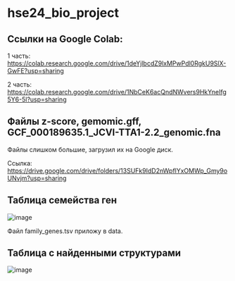 # hse24_bio_project

## Ссылки на Google Colab:

1 часть: https://colab.research.google.com/drive/1deYjlbcdZ9lxMPwPdl0RgkU9SlX-GwFE?usp=sharing

2 часть: https://colab.research.google.com/drive/1NbCeK6acQndNWvers9HkYneIfg5Y6-5l?usp=sharing

## Файлы z-score, gemomic.gff, GCF_000189635.1_JCVI-TTA1-2.2_genomic.fna

Файлы слишком большие, загрузил их на Google диск.

Ссылка: https://drive.google.com/drive/folders/13SUFk9IdD2nWpflYxOMWp_Gmy9oUNvjm?usp=sharing

## Таблица семейства ген

![image](https://github.com/Alejjandro0/hse24_bio_project/assets/90442987/c68651d8-c07b-4607-9017-8fd8d9d115d7)

Файл family_genes.tsv приложу в data.

## Таблица с найденными структурами

![image](https://github.com/Alejjandro0/hse24_bio_project/assets/90442987/1a26bd62-47f4-4a93-bc5b-6930b1941721)

